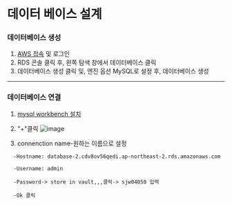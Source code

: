 # 데이터 베이스 설계 

### 데이터베이스 생성
1. [AWS 접속](https://aws.amazon.com/ko/?nc2=h_lg) 및 로그인
2. RDS 콘솔 클릭 후, 왼쪽 탐색 창에서 데이터베이스 클릭
3. 데이터베이스 생성 클릭 및, 엔진 옵션 MySQL로 설정 후, 데이터베이스 생성

-----
### 데이터베이스 연결
1. [mysql workbench 설치](https://dev.mysql.com/downloads/workbench/)
2. "+"클릭
![image](https://user-images.githubusercontent.com/81895293/194904251-269972a9-209b-44d6-8051-439c6c6f4590.png)

3. connenction name-원하는 이름으로 설정
~~~
  -Hostname: database-2.cdv8ov56qedi.ap-northeast-2.rds.amazonaws.com 

  -Username: admin

  -Password-> store in vault,,,클릭-> sjw04050 입력

  -Ok 클릭
~~~
